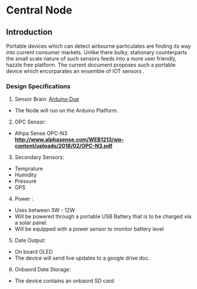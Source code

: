 # Central Node

## Introduction 
Portable devices which can detect airbourne particulates are finding its way into current consumer markets. Unlike there bulky, stationary counterparts the small scale nature of such sensors feeds into a more user friendly, hazzle free platform. The current document proposes such a portable device which encorparates an ensemble of IOT sensors .

### Design Specifications  

1. Sensor Brain: [Arduino Due](https://store.arduino.cc/usa/arduino-due)
- The Node will run on the Arduino Platform. 

2. OPC Sensor: 
 - Alhpa Sense OPC-N3 <br/>
   **http://www.alphasense.com/WEB1213/wp-content/uploads/2018/02/OPC-N3.pdf** <br/>      

3. Secondary Sensors: 
- Temprature
- Humidity 
- Pressure 
- GPS 

4. Power :
- Uses between 3W - 12W
- Will be powered through a portable USB Battery that is to be charged via a solar panel.
- Will be equipped with a power sensor to monitor battery level 

5. Date Output: 
- On board OLED  
- The device will send live updates to a google drive doc. 

6. Onbaord  Date Storage: 
- The device contains an onbaord SD card 



